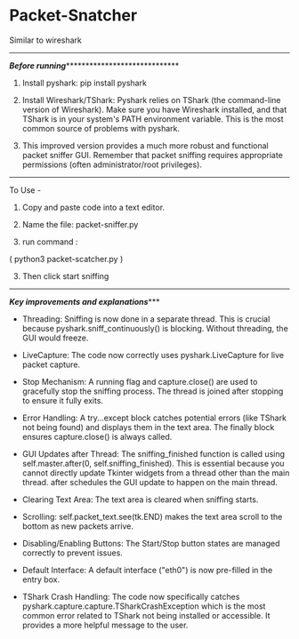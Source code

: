 # Packet-Snatcher
Similar to wireshark
_______________________________________________________________________________________________________________

*************************Before running******************************************************

1) Install pyshark: pip install pyshark

2) Install Wireshark/TShark: Pyshark relies on TShark (the command-line version of Wireshark). Make sure you have Wireshark installed, and that TShark is in your system's PATH environment variable. This is the most common source of problems with pyshark.
   
3) This improved version provides a much more robust and functional packet sniffer GUI.  Remember that packet sniffing requires appropriate permissions (often administrator/root privileges).
_______________________________________________________________________________________________
To Use - 

1) Copy and paste code into a text editor.

2) Name the file: packet-sniffer.py

3) run command :

( python3 packet-scatcher.py )

3) Then click start sniffing
______________________________________________________________________________________________________________

***********************Key improvements and explanations**************************

* Threading:  Sniffing is now done in a separate thread. This is crucial because pyshark.sniff_continuously() is blocking. Without threading, the GUI would freeze.

* LiveCapture: The code now correctly uses pyshark.LiveCapture for live packet capture.

* Stop Mechanism: A running flag and capture.close() are used to gracefully stop the sniffing process.  The thread is joined after stopping to ensure it fully exits.

* Error Handling: A try...except block catches potential errors (like TShark not being found) and displays them in the text area.  The finally block ensures capture.close() is always called.

* GUI Updates after Thread: The sniffing_finished function is called using self.master.after(0, self.sniffing_finished). This is essential because you cannot directly update Tkinter widgets from a thread other than the main thread. after schedules the GUI update to happen on the main thread.

* Clearing Text Area: The text area is cleared when sniffing starts.

* Scrolling: self.packet_text.see(tk.END) makes the text area scroll to the bottom as new packets arrive.

* Disabling/Enabling Buttons: The Start/Stop button states are managed correctly to prevent issues.

* Default Interface:  A default interface ("eth0") is now pre-filled in the entry box.

* TShark Crash Handling: The code now specifically catches pyshark.capture.capture.TSharkCrashException which is the most common error related to TShark not being installed or accessible. It provides a more helpful message to the user.
